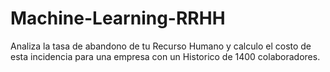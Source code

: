 # Machine-Learning-RRHH
Analiza la tasa de abandono de tu Recurso Humano y calculo el costo de esta incidencia para una empresa con un Historico de 1400 colaboradores.
